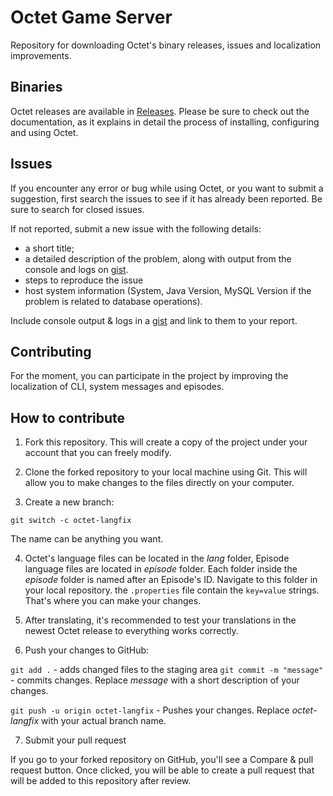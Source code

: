 # Octet Game Server


Repository for downloading Octet's binary releases, issues and localization improvements. 



## Binaries

Octet releases are available in [Releases](https://github.com/Winterr1337/octet-bin/releases/tag/Release). Please be sure to check out the documentation, as it explains in detail the process of installing, configuring and using Octet.


## Issues

If you encounter any error or bug while using Octet, or you want to submit a suggestion, first search the issues to see if it has already been reported. Be sure to search for closed issues.

If not reported, submit a new issue with the following details:

 - a short title;
- a detailed description of the problem, along with output from the console and logs on [gist](https://gist.github.com/).
- steps to reproduce the issue
- host system information (System, Java Version, MySQL Version if the problem is related to database operations).

Include console output & logs in a [gist](https://gist.github.com/) and link to them to your report.



## Contributing

For the moment, you can participate in the project by improving the localization of CLI, system messages and episodes.



## How to contribute

1. Fork this repository. This will create a copy of the project under your account that you can freely modify.

2. Clone the forked repository to your local machine using Git. This will allow you to make changes to the files directly on your computer.

3. Create a new branch:

`git switch -c octet-langfix`

The name can be anything you want.

4. Octet's language files can be located in the *lang* folder, Episode language files are located in *episode* folder. Each folder inside the *episode* folder is named after an Episode's ID. Navigate to this folder in your local repository. the `.properties` file contain the `key=value` strings. That's where you can make your changes.

5. After translating, it's recommended to test your translations in the newest Octet release to everything works correctly.

6. Push your changes to GitHub:

`git add .` - adds changed files to the staging area
`git commit -m "message"` - commits changes. Replace *message* with a short description of your changes.

`git push -u origin octet-langfix` - Pushes your changes. Replace *octet-langfix* with your actual branch name.


7. Submit your pull request

If you go to your forked repository on GitHub, you'll see a Compare & pull request button. Once clicked, you will be able to create a pull request that will be added to this repository after review.